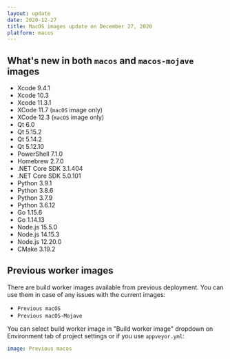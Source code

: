 ```yaml
---
layout: update
date: 2020-12-27
title: MacOS images update on December 27, 2020
platform: macos
---
```


## What's new in both `macos` and `macos-mojave` images

* Xcode 9.4.1
* Xcode 10.3
* Xcode 11.3.1
* XCode 11.7 (`macOS` image only)
* XCode 12.3 (`macOS` image only)
* Qt 6.0
* Qt 5.15.2
* Qt 5.14.2
* Qt 5.12.10
* PowerShell 7.1.0
* Homebrew 2.7.0
* .NET Core SDK 3.1.404
* .NET Core SDK 5.0.101
* Python 3.9.1
* Python 3.8.6
* Python 3.7.9
* Python 3.6.12
* Go 1.15.6
* Go 1.14.13
* Node.js 15.5.0
* Node.js 14.15.3
* Node.js 12.20.0
* CMake 3.19.2

## Previous worker images

There are build worker images available from previous deployment. You can use them in case of any issues with the current images:

* `Previous macOS`
* `Previous macOS-Mojave`

You can select build worker image in "Build worker image" dropdown on Environment tab of project settings or if you use `appveyor.yml`:

```yaml
image: Previous macos
```